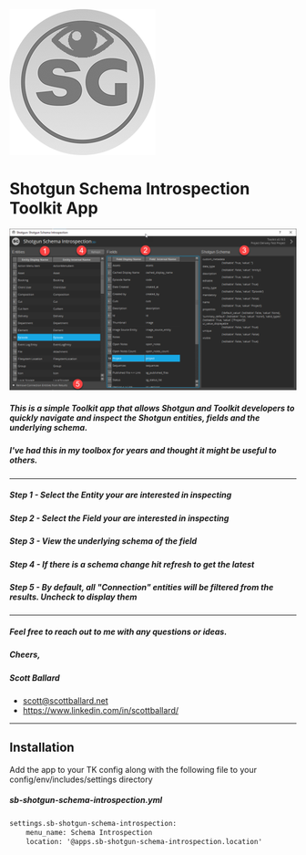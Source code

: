 ![shotgun_eye.png](./screenshots/shotgun_eye.png)
# Shotgun Schema Introspection Toolkit App

![sb-shotgun-schema-introspection.png](./screenshots/sb-shotgun-schema-introspection.png)

##### This is a simple Toolkit app that allows Shotgun and Toolkit developers to quickly navigate and inspect the Shotgun entities, fields and the underlying schema.
##### I've had this in my toolbox for years and thought it might be useful to others.
***
##### Step 1 - Select the Entity your are interested in inspecting
##### Step 2 - Select the Field your are interested in inspecting
##### Step 3 - View the underlying schema of the field
##### Step 4 - If there is a schema change hit refresh to get the latest
##### Step 5 - By default, all "Connection" entities will be filtered from the results. Uncheck to display them

***
##### Feel free to reach out to me with any questions or ideas.

##### Cheers,
##### Scott Ballard
* scott@scottballard.net
* https://www.linkedin.com/in/scottballard/
***
## Installation
Add the app to your TK config along with the following file to your config/env/includes/settings directory
##### sb-shotgun-schema-introspection.yml
 
    settings.sb-shotgun-schema-introspection:
        menu_name: Schema Introspection
        location: '@apps.sb-shotgun-schema-introspection.location'
